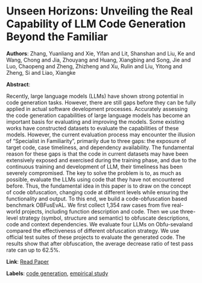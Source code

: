 # Unseen Horizons: Unveiling the Real Capability of LLM Code Generation Beyond the Familiar

**Authors**: Zhang, Yuanliang and Xie, Yifan and Lit, Shanshan and Liu, Ke and Wang, Chong and Jia, Zhouyang and Huang, Xiangbing and Song, Jie and Luo, Chaopeng and Zheng, Zhizheng and Xu, Rulin and Liu, Yitong and Zheng, Si and Liao, Xiangke

**Abstract**:

Recently, large language models (LLMs) have shown strong potential in code generation tasks. However, there are still gaps before they can be fully applied in actual software development processes. Accurately assessing the code generation capabilities of large language models has become an important basis for evaluating and improving the models. Some existing works have constructed datasets to evaluate the capabilities of these models. However, the current evaluation process may encounter the illusion of “Specialist in Familiarity”, primarily due to three gaps: the exposure of target code, case timeliness, and dependency availability. The fundamental reason for these gaps is that the code in current datasets may have been extensively exposed and exercised during the training phase, and due to the continuous training and development of LLM, their timeliness has been severely compromised. The key to solve the problem is to, as much as possible, evaluate the LLMs using code that they have not encountered before. Thus, the fundamental idea in this paper is to draw on the concept of code obfuscation, changing code at different levels while ensuring the functionality and output. To this end, we build a code-obfuscation based benchmark OBFusEvAL. We first collect 1,354 raw cases from five real-world projects, including function description and code. Then we use three-level strategy (symbol, structure and semantic) to obfuscate descriptions, code and context dependencies. We evaluate four LLMs on Obfu-sevaland compared the effectiveness of different obfuscation strategy. We use official test suites of these projects to evaluate the generated code. The results show that after obfuscation, the average decrease ratio of test pass rate can up to 62.5%.

**Link**: [Read Paper](https://doi.ieeecomputersociety.org/10.1109/ICSE55347.2025.00082)

**Labels**: [code generation](../../labels/code_generation.md), [empirical study](../../labels/empirical_study.md)
